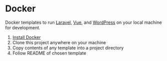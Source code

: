 # Docker

Docker templates to run [Laravel](https://laravel.com/), [Vue](https://vuejs.org/), and [WordPress](https://wordpress.org/) on your local machine for development.

1. [Install Docker](https://docs.docker.com/engine/install/)
2. Clone this project anywhere on your machine
3. Copy contents of any template into a project directory
4. Follow README of chosen template
